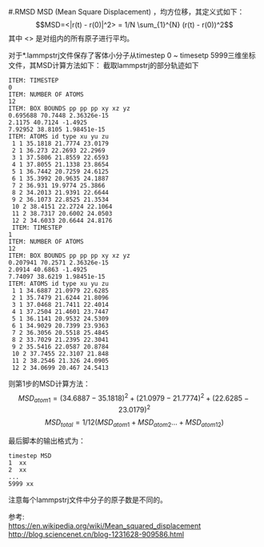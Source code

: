 #.RMSD 
MSD (Mean Square Displacement) ，均方位移，其定义式如下：  
$$MSD=<|r(t) - r(0)|^2> = 1/N \sum_{1}^{N} (r(t) - r(0))^2$$
其中 <> 是对组内的所有原子进行平均。

对于*.lammpstrj文件保存了客体小分子从timestep 0 ~ timesetp 5999三维坐标文件，其MSD计算方法如下：
截取lammpstrj的部分轨迹如下
```
ITEM: TIMESTEP
0
ITEM: NUMBER OF ATOMS
12
ITEM: BOX BOUNDS pp pp pp xy xz yz
0.695688 70.7448 2.36326e-15
2.1175 40.7124 -1.4925
7.92952 38.8105 1.98451e-15
ITEM: ATOMS id type xu yu zu
 1 1 35.1818 21.7774 23.0179
 2 1 36.273 22.2693 22.2969
 3 1 37.5806 21.8559 22.6593
 4 1 37.8055 21.1338 23.8654
 5 1 36.7442 20.7259 24.6125
 6 1 35.3992 20.9635 24.1887
 7 2 36.931 19.9774 25.3866
 8 2 34.2013 21.9391 22.6644
 9 2 36.1073 22.8525 21.3534
 10 2 38.4151 22.2724 22.1064
 11 2 38.7317 20.6002 24.0503
 12 2 34.6033 20.6644 24.8176
 ITEM: TIMESTEP
1
ITEM: NUMBER OF ATOMS
12
ITEM: BOX BOUNDS pp pp pp xy xz yz
0.207941 70.2571 2.36326e-15
2.0914 40.6863 -1.4925
7.74097 38.6219 1.98451e-15
ITEM: ATOMS id type xu yu zu
 1 1 34.6887 21.0979 22.6285
 2 1 35.7479 21.6244 21.8096
 3 1 37.0468 21.7411 22.4014
 4 1 37.2504 21.4601 23.7447
 5 1 36.1141 20.9532 24.5309
 6 1 34.9029 20.7399 23.9363
 7 2 36.3056 20.5518 25.4845
 8 2 33.7029 21.2395 22.3041
 9 2 35.5416 22.0587 20.8784
 10 2 37.7455 22.3107 21.848
 11 2 38.2546 21.326 24.0905
 12 2 34.0699 20.467 24.5413
```
则第1步的MSD计算方法：
$$MSD_{atom1}=(34.6887 - 35.1818)^2 + (21.0979 - 21.7774)^2 + (22.6285 -  23.0179)^2$$
$$MSD_{total}= 1/12 (MSD_{atom1} + MSD_{atom2} ... +MSD_{atom12})$$


最后脚本的输出格式为：
```
timestep MSD
1  xx
2  xx
...
5999 xx
```
注意每个lammpstrj文件中分子的原子数是不同的。

参考:  
https://en.wikipedia.org/wiki/Mean_squared_displacement  
http://blog.sciencenet.cn/blog-1231628-909586.html  
